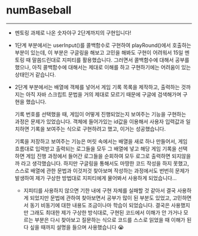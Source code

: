 # numBaseball
----
- 멘토링 과제로 나온 숫자야구 2단계까지의 구현입니다!
  
- 1단계 부분에서는 userInput()를 콜백함수로 구현하여 playRound()에서 호출하는 부분이 있는데, 이 부분은 구글링을 해보고 고민을 해봐도 구현이 어려워서 15일 멘토링 때 말씀드린대로 지피티를 활용했습니다. 그러면서 콜백함수에 대해서 공부를 했으나, 아직 콜백함수에 대해서는 제대로    이해를 하고 구현하기에는 어려움이 있는 상태인거 같습니다.
  
- 2단계 부분에서는 배열에 객체를 넣어서 게임 기록 목록을 제작하고, 출력하는 것까지는 아직 자바 스크립트 문법을 거의 제대로 모르기 때문에
  구글에 검색해가며 구현을 했습니다.
  
  기록 번호를 선택했을 때, 게임이 어떻게 진행되었는지 보여주는 기능을 구현하는 과정은 문제가 있었습니다.
  객체에 들어가있는 id값을 이용해서 사용자 입력값과 일치하면 기록을 보여주는 식으로 구현하려고 했고, 이거는 성공했습니다.
  
  기록을 저장하고 보여주는 기능은 머릿 속에서는 배열을 새로 하나 만들어서, 게임 흐름대로 입력받고 출력되는 로그들을 모두 그 배열에 넣고
  해당 게임 기록을 선택하면 게임 진행 과정에서 들어간 로그들을 순회하여 모두 로그로 출력하면 되지않을까 라고 생각했습니다.
  하지만 구글링을 통해서도 마땅한 코드 작성을 하지 못했고, 스스로 배열에 관한 문법과 이것저것 찾아보며 작성하는 과정에서도 번번히 문제가     발생하여 제가 구상한 방법대로 지피티에게 물어봐서 사용하게 되었습니다...

  - 지피티를 사용하지 않으면 기한 내에 구현 자체를 실패할 것 같아서 결국 사용하게 되었지만 문법에 관하여 찾아보면서 공부가 많이 된 부분도 있었고, 고민하면서 동기 비동기에 대한 내용도 조금이나마 학습이 되었습니다.
    결국은 사용했지만 그래도 최대한 제가 구상한 방식대로, 구현된 코드에서 이해가 안 가거나 모르는 부분은 다시 찾아보고 질문하는 식으로 코드를 스스로 읽었을 때 이해가 된다 싶을 때까지 설명을 들으며 사용했습니다 :sob:
